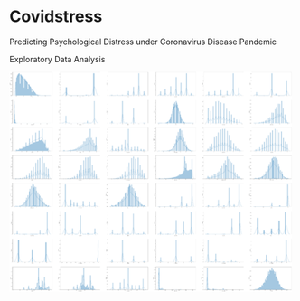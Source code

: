 # Covidstress
Predicting Psychological Distress under Coronavirus Disease Pandemic

Exploratory Data Analysis

<img src="stress_1.png" alt="image description" width="500"/>
